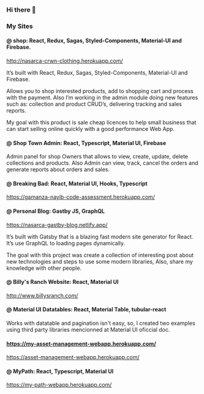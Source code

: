 ### Hi there 👋


### My Sites

#### @ shop: React, Redux, Sagas, Styled-Components, Material-UI and Firebase.

http://nasarca-crwn-clothing.herokuapp.com/


It’s built with React, Redux, Sagas, Styled-Components, Material-UI and Firebase.

Allows you to shop interested products, add to shopping cart and process with the payment. Also I’m working in the admin module doing new features such as: collection and product CRUD’s, delivering tracking and sales reports.

My goal with this product is sale cheap licences to help small business that can start selling online quickly with a good performance Web App. 


#### @ Shop Town Admin: React, Typescript, Material UI, Firebase

Admin panel for shop Owners that allows to view, create, update, delete collections and products. Also Admin can view, track, cancel the orders and generate reports about orders and sales.


#### @ Breaking Bad: React, Material UI, Hooks, Typescript

https://gamanza-nayib-code-assessment.herokuapp.com/

#### @ Personal Blog: Gastby JS, GraphQL

https://nasarca-gastby-blog.netlify.app/

It’s built with Gatsby that is a blazing fast modern site generator for React. It’s use GraphQL to loading pages dynamically. 

The goal with this project was create a collection of interesting post about new technologies and steps to use some modern libraries, Also, share my knowledge with other people.  


#### @ Billy's Ranch Website: React, Material UI

http://www.billysranch.com/

#### @ Material UI Datatables: React, Material Table, tubular-react

Works with datatable and pagination isn't easy, so, I created two examples using third party libraries mencionned at Material UI oficcial doc.

#### https://my-asset-management-webapp.herokuapp.com/

https://asset-management-webapp.herokuapp.com/

#### @ MyPath: React, Typescript, Material UI
https://my-path-webapp.herokuapp.com/


<!--
**nasarcacd/nasarcacd** is a ✨ _special_ ✨ repository because its `README.md` (this file) appears on your GitHub profile.

Here are some ideas to get you started:

- 🔭 I’m currently working on ...
- 🌱 I’m currently learning ...
- 👯 I’m looking to collaborate on ...
- 🤔 I’m looking for help with ...
- 💬 Ask me about ...
- 📫 How to reach me: ...
- 😄 Pronouns: ...
- ⚡ Fun fact: ...
-->
